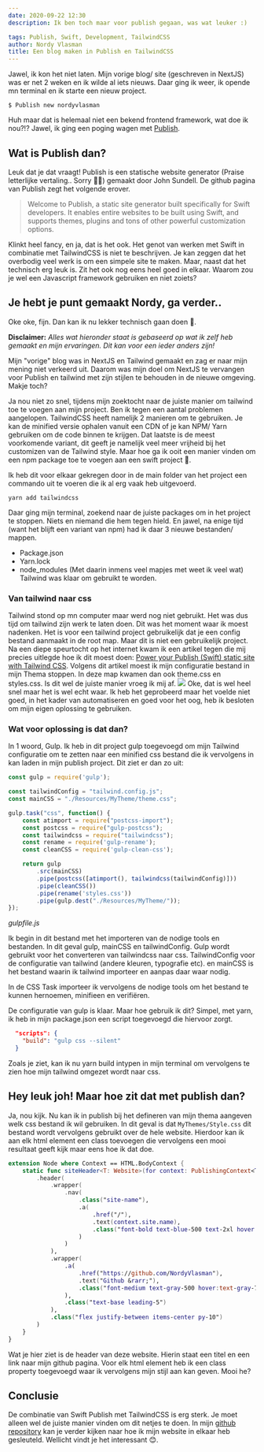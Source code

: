 ```yaml
---
date: 2020-09-22 12:30
description: Ik ben toch maar voor publish gegaan, was wat leuker :)

tags: Publish, Swift, Development, TailwindCSS
author: Nordy Vlasman
title: Een blog maken in Publish en TailwindCSS
---
```

Jawel, ik kon het niet laten. Mijn vorige blog/ site (geschreven in NextJS) was er net 2 weken en ik wilde al iets nieuws. Daar ging ik weer, ik opende mn terminal en ik starte een nieuw project.
```shell
$ Publish new nordyvlasman
```
Huh maar dat is helemaal niet een bekend frontend framework, wat doe ik nou?!? Jawel, ik ging een poging wagen met <a href="https://github.com/johnsundell/publish" target="_blank">Publish</a>.

## Wat is Publish dan?
Leuk dat je dat vraagt! Publish is een statische website generator (Praise letterlijke vertaling.. Sorry 🤦‍♂️) gemaakt door John Sundell. De github pagina van Publish zegt het volgende erover.

> Welcome to Publish, a static site generator built specifically for Swift developers. It enables entire websites to be built using Swift, and supports themes, plugins and tons of other powerful customization options.

Klinkt heel fancy, en ja, dat is het ook. Het genot van werken met Swift in combinatie met TailwindCSS is niet te beschrijven. Je kan zeggen dat het overbodig veel werk is om een simpele site te maken. Maar, naast dat het technisch erg leuk is. Zit het ook nog eens heel goed in elkaar. Waarom zou je wel een Javascript framework gebruiken en niet zoiets?

## Je hebt je punt gemaakt Nordy, ga verder..
Oke oke, fijn. Dan kan ik nu lekker technisch gaan doen 🤗.

**Disclaimer:** *Alles wat hieronder staat is gebaseerd op wat ik zelf heb gemaakt en mijn ervaringen. Dit kan voor een ieder anders zijn!*

Mijn "vorige" blog was in NextJS en Tailwind gemaakt en zag er naar mijn mening niet verkeerd uit. Daarom was mijn doel om NextJS te vervangen voor Publish en tailwind met zijn stijlen te behouden in de nieuwe omgeving. Makje toch?

Ja nou niet zo snel, tijdens mijn zoektocht naar de juiste manier om tailwind toe te voegen aan mijn project. Ben ik tegen een aantal problemen aangelopen. TailwindCSS heeft namelijk 2 manieren om te gebruiken. Je kan de minified versie ophalen vanuit een CDN of je kan NPM/ Yarn gebruiken om de code binnen te krijgen. Dat laatste is de meest voorkomende variant, dit geeft je namelijk veel meer vrijheid bij het customizen van de Tailwind style. Maar hoe ga ik ooit een manier vinden om een npm package toe te voegen aan een swift project 🤔. 

Ik heb dit voor elkaar gekregen door in de main folder van het project een commando uit te voeren die ik al erg vaak heb uitgevoerd.
```shell
yarn add tailwindcss
```
Daar ging mijn terminal, zoekend naar de juiste packages om in het project te stoppen. Niets en niemand die hem tegen hield. En jawel, na enige tijd (want het blijft een variant van npm) had ik daar 3 nieuwe bestanden/ mappen. 
- Package.json
- Yarn.lock
- node_modules (Met daarin inmens veel mapjes met weet ik veel wat)
Tailwind was klaar om gebruikt te worden.


### Van tailwind naar css
Tailwind stond op mn computer maar werd nog niet gebruikt. Het was dus tijd om tailwind zijn werk te laten doen. Dit was het moment waar ik moest nadenken. Het is voor een tailwind project gebruikelijk dat je een config bestand aanmaakt in de root map. Maar dit is niet een gebruikelijk project. Na een diepe speurtocht op het internet kwam ik een artikel tegen die mij precies uitlegde hoe ik dit moest doen: <a href="https://paraside.in/design+code/publish+tailwindcss/"> Power your Publish (Swift) static site with Tailwind CSS</a>. Volgens dit artikel moest ik mijn configuratie bestand in mijn Thema stoppen. In deze map kwamen dan ook theme.css en styles.css. Is dit wel de juiste manier vroeg ik mij af.
<img src="https://media1.tenor.com/images/859b945f2ceaa00508d24a1340e2643d/tenor.gif?itemid=11946992"/>
Oke, dat is wel heel snel maar het is wel echt waar. Ik heb het geprobeerd maar het voelde niet goed, in het kader van automatiseren en goed voor het oog, heb ik besloten om mijn eigen oplossing te gebruiken.

### Wat voor oplossing is dat dan?
In 1 woord, Gulp. Ik heb in dit project gulp toegevoegd om mijn Tailwind configuratie om te zetten naar een minified css bestand die ik vervolgens in kan laden in mijn publish project. Dit ziet er dan zo uit:
```js
const gulp = require('gulp');

const tailwindConfig = "tailwind.config.js";
const mainCSS = "./Resources/MyTheme/theme.css";

gulp.task("css", function() {
    const atimport = require("postcss-import");
    const postcss = require("gulp-postcss");
    const tailwindcss = require("tailwindcss");
    const rename = require('gulp-rename');
    const cleanCSS = require('gulp-clean-css');

    return gulp
        .src(mainCSS)
        .pipe(postcss([atimport(), tailwindcss(tailwindConfig)]))
        .pipe(cleanCSS())
        .pipe(rename('styles.css'))
        .pipe(gulp.dest("./Resources/MyTheme/"));
});
```
*gulpfile.js*

Ik begin in dit bestand met het importeren van de nodige tools en bestanden. In dit geval gulp, mainCSS en tailwindConfig. Gulp wordt gebruikt voor het converteren van tailwindcss naar css. TailwindConfig voor de configuratie van tailwind (andere kleuren, typografie etc). en mainCSS is het bestand waarin ik tailwind importeer en aanpas daar waar nodig. 

In de CSS Task importeer ik vervolgens de nodige tools om het bestand te kunnen hernoemen, minifieen en verifiëren. 

De configuratie van gulp is klaar. Maar hoe gebruik ik dit? Simpel, met yarn, ik heb in mijn package.json een script toegevoegd die hiervoor zorgt.
```json
  "scripts": {
    "build": "gulp css --silent"
  }
```
Zoals je ziet, kan ik nu yarn build intypen in mijn terminal om vervolgens te zien hoe mijn tailwind omgezet wordt naar css.

## Hey leuk joh! Maar hoe zit dat met publish dan?
Ja, nou kijk. Nu kan ik in publish bij het defineren van mijn thema aangeven welk css bestand ik wil gebruiken. In dit geval is dat `MyThemes/Style.css` dit bestand wordt vervolgens gebruikt over de hele website. Hierdoor kan ik aan elk html element een class toevoegen die vervolgens een mooi resultaat geeft kijk maar eens hoe ik dat doe.
```swift
extension Node where Context == HTML.BodyContext {
    static func siteHeader<T: Website>(for context: PublishingContext<T>) -> Node {
        .header(
            .wrapper(
                .nav(
                    .class("site-name"),
                    .a(
                        .href("/"),
                        .text(context.site.name),
                        .class("font-bold text-blue-500 text-2xl hover:text-blue-700")
                    )
                )
            ),
            .wrapper(
                .a(
                    .href("https://github.com/NordyVlasman"),
                    .text("Github &rarr;"),
                    .class("font-medium text-gray-500 hover:text-gray-700")
                ),
                .class("text-base leading-5")
            ),
            .class("flex justify-between items-center py-10")
        )
    }
}
```
Wat je hier ziet is de header van deze website. Hierin staat een titel en een link naar mijn github pagina. Voor elk html element heb ik een class property toegevoegd waar ik vervolgens mijn stijl aan kan geven. Mooi he?

## Conclusie
De combinatie van Swift Publish met TailwindCSS is erg sterk. Je moet alleen wel de juiste manier vinden om dit netjes te doen. In mijn <a href="https://github.com/NordyVlasman/nordyvlasman" target="_blank">github repository</a> kan je verder kijken naar hoe ik mijn website in elkaar heb gesleuteld. Wellicht vindt je het interessant 😊.